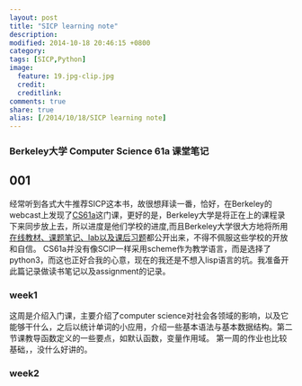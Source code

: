 ```yaml
---
layout: post
title: "SICP learning note"
description: 
modified: 2014-10-18 20:46:15 +0800
category: 
tags: [SICP,Python]
image:
  feature: 19.jpg-clip.jpg
  credit: 
  creditlink: 
comments: true
share: true
alias: [/2014/10/18/SICP learning note]
---
```


### Berkeley大学 Computer Science 61a 课堂笔记

<!--more-->

## 001 
经常听到各式大牛推荐SICP这本书，故很想拜读一番，恰好，在Berkeley的webcast上发现了[CS61a](http://webcast.berkeley.edu/playlist#c,d,Computer_Science,-XXv-cvA_iDbsAvTYyJnMkObr12IIkyg)这门课，更好的是，Berkeley大学是将正在上的课程录下来同步放上去，所以进度是他们学校的进度,而且Berkeley大学很大方地将所用[在线教材、课题笔记、lab以及课后习题](http://cs61a.org/)都公开出来，不得不佩服这些学校的开放和自信。 CS61a并没有像SCIP一样采用scheme作为教学语言，而是选择了python3，而这也正好合我的心意，现在的我还是不想入lisp语言的坑。我准备开此篇记录做读书笔记以及assignment的记录。

### week1
这周是介绍入门课，主要介绍了computer science对社会各领域的影响，以及它能够干什么，之后以统计单词的小应用，介绍一些基本语法与基本数据结构。第二节课教导函数定义的一些要点，如默认函数，变量作用域。 第一周的作业也比较基础，，没什么好讲的。

### week2